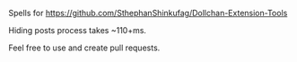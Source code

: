 Spells for https://github.com/SthephanShinkufag/Dollchan-Extension-Tools

Hiding posts process takes ~110+ms.

Feel free to use and create pull requests.
